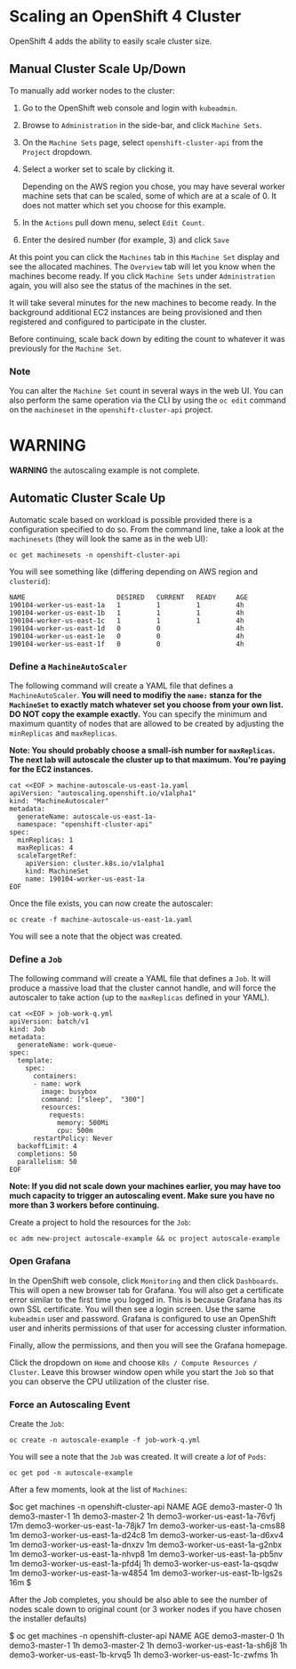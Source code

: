 # Scaling an OpenShift 4 Cluster 
OpenShift 4 adds the ability to easily scale cluster size.

## Manual Cluster Scale Up/Down

To manually add worker nodes to the cluster: 

1. Go to the OpenShift web console and login with `kubeadmin`. 
1. Browse to `Administration` in the side-bar, and click `Machine Sets`. 
1. On the `Machine Sets` page, select `openshift-cluster-api` from the
  `Project` dropdown.
1. Select a worker set to scale by clicking it.

   Depending on the AWS region you chose, you may have several worker machine
   sets that can be scaled, some of which are at a scale of 0. It does not
   matter which set you choose for this example.
1. In the `Actions` pull down menu, select `Edit Count`.
1. Enter the desired number (for example, 3) and click `Save`

At this point you can click the `Machines` tab in this `Machine Set` display
and see the allocated machines. The `Overview` tab will let you know when the
machines become ready. If you click `Machine Sets` under `Administration`
again, you will also see the status of the machines in the set.

It will take several minutes for the new machines to become ready. In the background additional EC2 instances are being provisioned and then registered and configured to participate in the cluster.

Before continuing, scale back down by editing the count to whatever it was
previously for the `Machine Set`.

### Note
You can alter the `Machine Set` count in several ways in the web UI. You can
also perform the same operation via the CLI by using the `oc edit` command on
the `machineset` in the `openshift-cluster-api` project.

# WARNING
**WARNING** the autoscaling example is not complete.

## Automatic Cluster Scale Up
Automatic scale based on workload is possible provided there is a
configuration specified to do so. From the command line, take a look at the `machinesets` (they will look the same as in the web UI):

    oc get machinesets -n openshift-cluster-api

You will see something like (differing depending on AWS region and `clusterid`):

    NAME                       DESIRED   CURRENT   READY     AGE
    190104-worker-us-east-1a   1         1         1         4h
    190104-worker-us-east-1b   1         1         1         4h
    190104-worker-us-east-1c   1         1         1         4h
    190104-worker-us-east-1d   0         0                   4h
    190104-worker-us-east-1e   0         0                   4h
    190104-worker-us-east-1f   0         0                   4h

### Define a `MachineAutoScaler`
The following command will create a YAML file that defines a
`MachineAutoScaler`. **You will need to modifiy the `name:` stanza for the
`MachineSet` to exactly match whatever set you choose from your own list. DO
NOT copy the example exactly.** You can specify the minimum and maximum
quantity of nodes that are allowed to be created by adjusting the
`minReplicas` and `maxReplicas`.

**Note: You should probably choose a small-ish number for `maxReplicas`. The
next lab will autoscale the cluster up to that maximum. You're paying for the
EC2 instances.**

    cat <<EOF > machine-autoscale-us-east-1a.yaml
    apiVersion: "autoscaling.openshift.io/v1alpha1"
    kind: "MachineAutoscaler"
    metadata:
      generateName: autoscale-us-east-1a-
      namespace: "openshift-cluster-api"
    spec:
      minReplicas: 1
      maxReplicas: 4
      scaleTargetRef:
    	apiVersion: cluster.k8s.io/v1alpha1
    	kind: MachineSet
    	name: 190104-worker-us-east-1a
    EOF

Once the file exists, you can now create the autoscaler:

    oc create -f machine-autoscale-us-east-1a.yaml

You will see a note that the object was created.

### Define a `Job`
The following command will create a YAML file that defines a `Job`. It will produce a massive load that the cluster cannot handle, and will force the autoscaler to take action (up to the `maxReplicas` defined in your YAML).

    cat <<EOF > job-work-q.yml
    apiVersion: batch/v1
    kind: Job
    metadata:
      generateName: work-queue-
    spec:
      template:
        spec:
          containers:
          - name: work
            image: busybox
            command: ["sleep",  "300"]
            resources:
              requests:
                memory: 500Mi
                cpu: 500m
          restartPolicy: Never
      backoffLimit: 4
      completions: 50
      parallelism: 50
    EOF

**Note: If you did not scale down your machines earlier, you may have too much
capacity to trigger an autoscaling event. Make sure you have no more than 3
workers before continuing.**

Create a project to hold the resources for the `Job`:

    oc adm new-project autoscale-example && oc project autoscale-example

### Open Grafana
In the OpenShift web console, click `Monitoring` and then click `Dashboards`.
This will open a new browser tab for Grafana. You will also get a certificate
error similar to the first time you logged in. This is because Grafana has
its own SSL certificate. You will then see a login screen. Use the same
`kubeadmin` user and password. Grafana is configured to use an OpenShift user
and inherits permissions of that user for accessing cluster information.

Finally, allow the permissions, and then you will see the Grafana homepage.

Click the dropdown on `Home` and choose `K8s / Compute Resources / Cluster`.
Leave this browser window open while you start the `Job` so that you can
observe the CPU utilization of the cluster rise.

### Force an Autoscaling Event
Create the `Job`:

    oc create -n autoscale-example -f job-work-q.yml

You will see a note that the `Job` was created. It will create a *lot* of `Pods`:

    oc get pod -n autoscale-example

After a few moments, look at the list of `Machines`:

$oc get machines -n openshift-cluster-api
NAME                        	AGE
demo3-master-0              	1h
demo3-master-1              	1h
demo3-master-2              	1h
demo3-worker-us-east-1a-76vfj   17m
demo3-worker-us-east-1a-78jk7   1m
demo3-worker-us-east-1a-cms88   1m
demo3-worker-us-east-1a-d24c8   1m
demo3-worker-us-east-1a-d6xv4   1m
demo3-worker-us-east-1a-dnxzv   1m
demo3-worker-us-east-1a-g2nbx   1m
demo3-worker-us-east-1a-nhvp8   1m
demo3-worker-us-east-1a-pb5nv   1m
demo3-worker-us-east-1a-pfd4j   1h
demo3-worker-us-east-1a-qsqdw   1m
demo3-worker-us-east-1a-w4854   1m
demo3-worker-us-east-1b-lgs2s   16m
$

After the Job completes, you should be also able to see the number of nodes scale down to original count (or 3 worker nodes if you have chosen the installer defaults)

$ oc get machines -n openshift-cluster-api
NAME                        	AGE
demo3-master-0              	1h
demo3-master-1              	1h
demo3-master-2              	1h
demo3-worker-us-east-1a-sh6j8   1h
demo3-worker-us-east-1b-krvq5   1h
demo3-worker-us-east-1c-zwfms   1h
